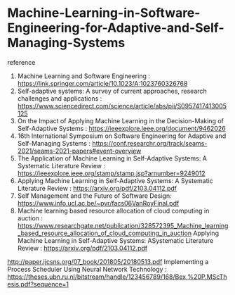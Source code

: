 # Machine-Learning-in-Software-Engineering-for-Adaptive-and-Self-Managing-Systems

reference
1) Machine Learning and Software Engineering : https://link.springer.com/article/10.1023/A:1023760326768
2) Self-adaptive systems: A survey of current approaches, research challenges and applications : https://www.sciencedirect.com/science/article/abs/pii/S0957417413005125
3) On the Impact of Applying Machine Learning in the Decision-Making of Self-Adaptive Systems : https://ieeexplore.ieee.org/document/9462026
4) 16th International Symposium on Software Engineering for Adaptive and Self-Managing Systems : https://conf.researchr.org/track/seams-2021/seams-2021-papers#event-overview
5) The Application of Machine Learning in Self-Adaptive Systems: A Systematic Literature Review : https://ieeexplore.ieee.org/stamp/stamp.jsp?arnumber=9249012
6) Applying Machine Learning in Self-Adaptive Systems: A Systematic Literature Review : https://arxiv.org/pdf/2103.04112.pdf
7) Self Management and the Future of Software Design: https://www.info.ucl.ac.be/~pvr/facs06VanRoyFinal.pdf
8) Machine learning based resource allocation of cloud computing in auction : https://www.researchgate.net/publication/328572395_Machine_learning_based_resource_allocation_of_cloud_computing_in_auction
Applying Machine Learning in Self-Adaptive Systems: ASystematic Literature Review : https://arxiv.org/pdf/2103.04112.pdf

http://paper.ijcsns.org/07_book/201805/20180513.pdf
Implementing a Process Scheduler Using Neural Network Technology : https://theses.ubn.ru.nl/bitstream/handle/123456789/168/Bex,%20P.MScThesis.pdf?sequence=1
